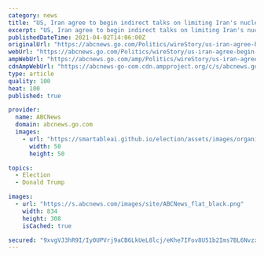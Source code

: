 ```yaml
---
category: news
title: "US, Iran agree to begin indirect talks on limiting Iran's nuclear program, nearly 3 years after Trump pulled out of deal"
excerpt: "US, Iran agree to begin indirect talks on limiting Iran's nuclear program, nearly 3 years after Trump pulled out of deal WASHINGTON -- US, Iran agree to begin indirect talks on limiting Iran's ..."
publishedDateTime: 2021-04-02T14:06:00Z
originalUrl: "https://abcnews.go.com/Politics/wireStory/us-iran-agree-begin-indirect-talks-limiting-irans-76834146"
webUrl: "https://abcnews.go.com/Politics/wireStory/us-iran-agree-begin-indirect-talks-limiting-irans-76834146"
ampWebUrl: "https://abcnews.go.com/amp/Politics/wireStory/us-iran-agree-begin-indirect-talks-limiting-irans-76834146"
cdnAmpWebUrl: "https://abcnews-go-com.cdn.ampproject.org/c/s/abcnews.go.com/amp/Politics/wireStory/us-iran-agree-begin-indirect-talks-limiting-irans-76834146"
type: article
quality: 100
heat: 100
published: true

provider:
  name: ABCNews
  domain: abcnews.go.com
  images:
    - url: "https://smartableai.github.io/election/assets/images/organizations/abcnews.go.com-50x50.jpg"
      width: 50
      height: 50

topics:
  - Election
  - Donald Trump

images:
  - url: "https://s.abcnews.com/images/site/ABCNews_flat_black.png"
    width: 834
    height: 308
    isCached: true

secured: "9xvgVJ3hR9I/Iy0UPVrj9aCB6LkUeL8lcj/eKhe7IFov8U51b2Ims7BL6NvzxPktQmL1hVIYK4CnHtRxg9MQ1wGXG+byoMdMqLEzNS6ZB42obmCyx4baZg8UUvI/7uVo+keRKX2V0kjc3kC+LcYLPjDugalp8O86j1avZDdS7pr+uXt8EX9Y3e/SER2FER+WM8IJ1XEMAzRlP7EltrakOTEBewWjLVUSaTp40hdkVN8FYkClRfLqTcNZpRe5kgrjVnC4JiGXw/CdxiE191pRDFqNsHefjQOlTfQB44gRkaTj1la6o7o153X2NGitdK+XqchN5CnL4bzxDtB2iK0GDXgMv2OzMPKRcet0y6NeiK8=;MBViMRpcMujyGDTCjMKfjg=="
---
```



